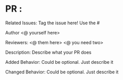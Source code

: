 # PR <NUMBER HERE>: <REASON HERE>

Related Issues: Tag the issue here! Use the #

Author <@ yourself here>

Reviewers:
  <@ them here>
  <@ you need two>
  
Description:
  Describe what your PR does
  
Added Behavior:
  Could be optional. Just describe it

Changed Behavior:
  Could be optional. Just describe it
